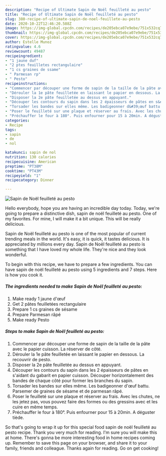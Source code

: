```yaml
---
description: "Recipe of Ultimate Sapin de Noël feuilleté au pesto"
title: "Recipe of Ultimate Sapin de Noël feuilleté au pesto"
slug: 380-recipe-of-ultimate-sapin-de-noel-feuillete-au-pesto
date: 2020-10-22T12:46:20.588Z
image: https://img-global.cpcdn.com/recipes/de205ebca07e9ebe/751x532cq70/sapin-de-noel-feuillete-au-pesto-photo-principale-de-la-recette.jpg
thumbnail: https://img-global.cpcdn.com/recipes/de205ebca07e9ebe/751x532cq70/sapin-de-noel-feuillete-au-pesto-photo-principale-de-la-recette.jpg
cover: https://img-global.cpcdn.com/recipes/de205ebca07e9ebe/751x532cq70/sapin-de-noel-feuillete-au-pesto-photo-principale-de-la-recette.jpg
author: Estelle Munoz
ratingvalue: 4.6
reviewcount: 49487
recipeingredient:
- "1 jaune duf"
- "2 ptes feuilletes rectangulaire"
- "1 cs graines de ssame"
- " Parmesan rp"
- " Pesto"
recipeinstructions:
- "Commencer par découper une forme de sapin de la taille de la pâte avec le papier cuisson. La réserver de côté."
- "Dérouler la 1e pâte feuilletée en laissant le papier en dessous. La recouvrir de pesto."
- "Disposer la 2e pâte feuilletée au dessus en appuyant."
- "Découper les contours du sapin dans les 2 épaisseurs de pâtes en s&#39;aidant du gabarit en papier cuisson. Découper horizontalement des bandes de chaque côté pour former les branches du sapin."
- "Torsader les bandes sur elles même. Les badigeonner d&#39;œuf battu. Parsemer de graines de sésame et de parmesan râpé."
- "Poser le feuilleté sur une plaque et réserver au frais. Avec les chutes, ne les jetez pas, vous pouvez faire des formes ou des gressins avec et les cuire en même temps."
- "Préchauffer le four à 180°. Puis enfourner pour 15 à 20min. A déguster tiède."
categories:
- Recipe
tags:
- sapin
- de
- nol

katakunci: sapin de nol 
nutrition: 130 calories
recipecuisine: American
preptime: "PT38M"
cooktime: "PT43M"
recipeyield: "1"
recipecategory: Dinner

---
```



![Sapin de Noël feuilleté au pesto](https://img-global.cpcdn.com/recipes/de205ebca07e9ebe/751x532cq70/sapin-de-noel-feuillete-au-pesto-photo-principale-de-la-recette.jpg)

Hello everybody, hope you are having an incredible day today. Today, we're going to prepare a distinctive dish, sapin de noël feuilleté au pesto. One of my favorites. For mine, I will make it a bit unique. This will be really delicious.

Sapin de Noël feuilleté au pesto is one of the most popular of current trending meals in the world. It's easy, it is quick, it tastes delicious. It is appreciated by millions every day. Sapin de Noël feuilleté au pesto is something that I have loved my whole life. They're nice and they look wonderful.




To begin with this recipe, we have to prepare a few ingredients. You can have sapin de noël feuilleté au pesto using 5 ingredients and 7 steps. Here is how you cook it.

<!--inarticleads1-->

##### The ingredients needed to make Sapin de Noël feuilleté au pesto:

1. Make ready 1 jaune d&#39;œuf
1. Get 2 pâtes feuilletées rectangulaire
1. Prepare 1 cs graines de sésame
1. Prepare  Parmesan râpé
1. Make ready  Pesto




<!--inarticleads2-->

##### Steps to make Sapin de Noël feuilleté au pesto:

1. Commencer par découper une forme de sapin de la taille de la pâte avec le papier cuisson. La réserver de côté.
1. Dérouler la 1e pâte feuilletée en laissant le papier en dessous. La recouvrir de pesto.
1. Disposer la 2e pâte feuilletée au dessus en appuyant.
1. Découper les contours du sapin dans les 2 épaisseurs de pâtes en s&#39;aidant du gabarit en papier cuisson. Découper horizontalement des bandes de chaque côté pour former les branches du sapin.
1. Torsader les bandes sur elles même. Les badigeonner d&#39;œuf battu. Parsemer de graines de sésame et de parmesan râpé.
1. Poser le feuilleté sur une plaque et réserver au frais. Avec les chutes, ne les jetez pas, vous pouvez faire des formes ou des gressins avec et les cuire en même temps.
1. Préchauffer le four à 180°. Puis enfourner pour 15 à 20min. A déguster tiède.




So that's going to wrap it up for this special food sapin de noël feuilleté au pesto recipe. Thank you very much for reading. I'm sure you will make this at home. There's gonna be more interesting food in home recipes coming up. Remember to save this page on your browser, and share it to your family, friends and colleague. Thanks again for reading. Go on get cooking!
